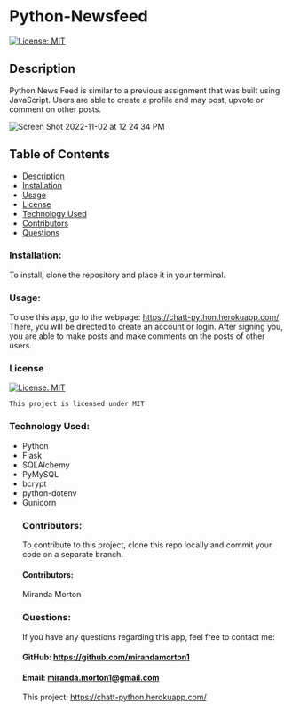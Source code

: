 # Python-Newsfeed

[![License: MIT](https://img.shields.io/badge/License-MIT-yellow.svg)](https://opensource.org/licenses/MIT)
  
  ## Description
  Python News Feed is similar to a previous assignment that was built using JavaScript. Users are able to create a profile and may post, upvote or comment on other posts.
  
![Screen Shot 2022-11-02 at 12 24 34 PM](https://user-images.githubusercontent.com/107001559/199559061-c8422b56-9cbc-410e-86c6-e02c798163c2.png)


  ## Table of Contents
  * [Description](#description)
  * [Installation](#installation)
  * [Usage](#usage)
  * [License](#license)
  * [Technology Used](#technology-used)
  * [Contributors](#contributors)
  * [Questions](#questions)

  ### Installation:
  To install, clone the repository and place it in your terminal.
  ### Usage:
  To use this app, go to the webpage: https://chatt-python.herokuapp.com/
  There, you will be directed to create an account or login. After signing you, you are able to make posts and make comments on the posts of other users. 
  ### License

  
[![License: MIT](https://img.shields.io/badge/License-MIT-yellow.svg)](https://opensource.org/licenses/MIT)
  
  
`This project is licensed under MIT`

  ### Technology Used:
- Python
- Flask
- SQLAlchemy
- PyMySQL
- bcrypt
- python-dotenv
- Gunicorn
  ### Contributors: 
  To contribute to this project, clone this repo locally and commit your code on a separate branch. 
  #### Contributors:
  Miranda Morton
  ### Questions:
  If you have any questions regarding this app, feel free to contact me: 
  #### GitHub: https://github.com/mirandamorton1   
  #### Email: miranda.morton1@gmail.com
  This project: https://chatt-python.herokuapp.com/
